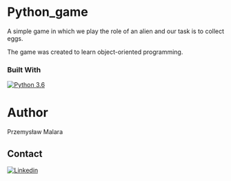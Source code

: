 # Python_game

A simple game in which we play the role of an alien and our task is to collect eggs.

The game was created to learn object-oriented programming.

### Built With

[![Python 3.6](https://img.shields.io/badge/Python-3776AB?style=for-the-badge&logo=python&logoColor=white)](https://www.python.org/downloads/release/python-360/)



# Author
Przemysław Malara 
## Contact
[![Linkedin](https://img.shields.io/badge/LinkedIn-0077B5?style=for-the-badge&logo=linkedin&logoColor=white)](https://www.linkedin.com/in/przemysław-malara-b15748216/)
